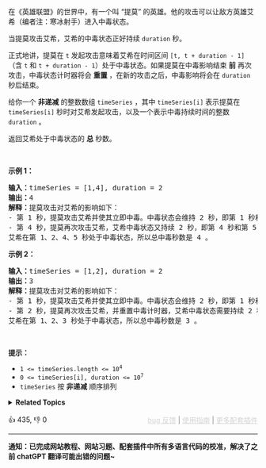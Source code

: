 <p>在《英雄联盟》的世界中，有一个叫 “提莫” 的英雄。他的攻击可以让敌方英雄艾希（编者注：寒冰射手）进入中毒状态。</p>

<p>当提莫攻击艾希，艾希的中毒状态正好持续&nbsp;<code>duration</code> 秒。</p>

<p>正式地讲，提莫在 <code>t</code> 发起攻击意味着艾希在时间区间 <code>[t, t + duration - 1]</code>（含 <code>t</code> 和 <code>t + duration - 1</code>）处于中毒状态。如果提莫在中毒影响结束 <strong>前</strong> 再次攻击，中毒状态计时器将会 <strong>重置</strong> ，在新的攻击之后，中毒影响将会在 <code>duration</code> 秒后结束。</p>

<p>给你一个 <strong>非递减</strong> 的整数数组 <code>timeSeries</code> ，其中 <code>timeSeries[i]</code> 表示提莫在 <code>timeSeries[i]</code> 秒时对艾希发起攻击，以及一个表示中毒持续时间的整数 <code>duration</code> 。</p>

<p>返回艾希处于中毒状态的 <strong>总</strong> 秒数。</p> &nbsp;

<p><strong>示例 1：</strong></p>

<pre>
<strong>输入：</strong>timeSeries = [1,4], duration = 2
<strong>输出：</strong>4
<strong>解释：</strong>提莫攻击对艾希的影响如下：
- 第 1 秒，提莫攻击艾希并使其立即中毒。中毒状态会维持 2 秒，即第 1 秒和第 2 秒。
- 第 4 秒，提莫再次攻击艾希，艾希中毒状态又持续 2 秒，即第 4 秒和第 5 秒。
艾希在第 1、2、4、5 秒处于中毒状态，所以总中毒秒数是 4 。</pre>

<p><strong>示例 2：</strong></p>

<pre>
<strong>输入：</strong>timeSeries = [1,2], duration = 2
<strong>输出：</strong>3
<strong>解释：</strong>提莫攻击对艾希的影响如下：
- 第 1 秒，提莫攻击艾希并使其立即中毒。中毒状态会维持 2 秒，即第 1 秒和第 2 秒。
- 第 2 秒，提莫再次攻击艾希，并重置中毒计时器，艾希中毒状态需要持续 2 秒，即第 2 秒和第 3 秒。
艾希在第 1、2、3 秒处于中毒状态，所以总中毒秒数是 3 。
</pre>

<p>&nbsp;</p>

<p><strong>提示：</strong></p>

<ul> 
 <li><code>1 &lt;= timeSeries.length &lt;= 10<sup>4</sup></code></li> 
 <li><code>0 &lt;= timeSeries[i], duration &lt;= 10<sup>7</sup></code></li> 
 <li><code>timeSeries</code> 按 <strong>非递减</strong> 顺序排列</li> 
</ul>

<details><summary><strong>Related Topics</strong></summary>数组 | 模拟</details><br>

<div>👍 435, 👎 0<span style='float: right;'><span style='color: gray;'><a href='https://github.com/labuladong/fucking-algorithm/issues' target='_blank' style='color: lightgray;text-decoration: underline;'>bug 反馈</a> | <a href='https://labuladong.online/algo/fname.html?fname=jb插件简介' target='_blank' style='color: lightgray;text-decoration: underline;'>使用指南</a> | <a href='https://labuladong.online/algo/' target='_blank' style='color: lightgray;text-decoration: underline;'>更多配套插件</a></span></span></div>

<div id="labuladong"><hr>

**通知：已完成网站教程、网站习题、配套插件中所有多语言代码的校准，解决了之前 chatGPT 翻译可能出错的问题~**

</div>

